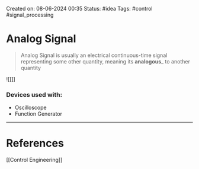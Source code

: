 Created on: 08-06-2024 00:35
Status: #idea
Tags: #control #signal_processing 
# Analog Signal
> Analog Signal is usually an electrical continuous-time signal representing some other quantity, meaning its __analogous___ to another quantity

![[]]
### Devices used with:
- Oscilloscope
- Function Generator


-----------------
# References
[[Control Engineering]]